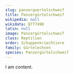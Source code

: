 ```yaml
---
slug: panzerguertelschweif
title: Panzergürtelschweif
wikipedia: null
wikidata: Q777490
latin: null
image: Panzergürtelschweif
class: Reptilien
order: Schuppenkriechtiere
family: Gürtelechsen
species: Panzergürtelschweif
---
```


I am content.
